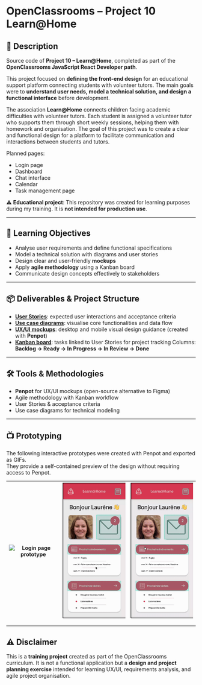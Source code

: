 # OpenClassrooms – Project 10 Learn@Home

## 📌 Description

Source code of **Project 10 – Learn@Home**, completed as part of the **OpenClassrooms JavaScript React Developer path**.

This project focused on **defining the front-end design** for an educational support platform connecting students with volunteer tutors.
The main goals were to **understand user needs, model a technical solution, and design a functional interface** before development.

The association **Learn@Home** connects children facing academic difficulties with volunteer tutors.
Each student is assigned a volunteer tutor who supports them through short weekly sessions, helping them with homework and organisation. The goal of this project was to create a clear and functional design for a platform to facilitate communication and interactions between students and tutors.

Planned pages:

* Login page
* Dashboard
* Chat interface
* Calendar
* Task management page

⚠️ **Educational project**: This repository was created for learning purposes during my training. It is **not intended for production use**.

---

## 🎯 Learning Objectives

* Analyse user requirements and define functional specifications
* Model a technical solution with diagrams and user stories
* Design clear and user-friendly **mockups**
* Apply **agile methodology** using a Kanban board
* Communicate design concepts effectively to stakeholders

---

## 📦 Deliverables & Project Structure

* **[User Stories](./docs/UserStories.pdf)**: expected user interactions and acceptance criteria
* **[Use case diagrams](./docs/UseCases.pdf)**: visualise core functionalities and data flow
* **[UX/UI mockups](./docs/Mockups.pdf)**: desktop and mobile visual design guidance (created with **Penpot**)
* **[Kanban board](https://github.com/users/sedomu/projects/3)**: tasks linked to User Stories for project tracking
  Columns: **Backlog → Ready → In Progress → In Review → Done**

---

## 🛠 Tools & Methodologies

* **Penpot** for UX/UI mockups (open-source alternative to Figma)
* Agile methodology with Kanban workflow
* User Stories & acceptance criteria
* Use case diagrams for technical modeling

---

## 📺 Prototyping

The following interactive prototypes were created with Penpot and exported as GIFs.  
They provide a self-contained preview of the design without requiring access to Penpot.

| ![Login page prototype](./gifs/login.gif) | ![Conversation page prototype](./gifs/conversation.gif) | ![Calendar and Tasks pages prototype](./gifs/calendar-tasks.gif) |
|-------------------------------------------|---------------------------------------------------------|------------------------------------------------------------------|

---

## ⚠️ Disclaimer

This is a **training project** created as part of the OpenClassrooms curriculum.
It is not a functional application but a **design and project planning exercise** intended for learning UX/UI, requirements analysis, and agile project organisation.